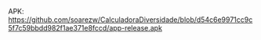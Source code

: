 APK: https://github.com/soarezw/CalculadoraDiversidade/blob/d54c6e9971cc9c5f7c59bbdd982f1ae371e8fccd/app-release.apk
